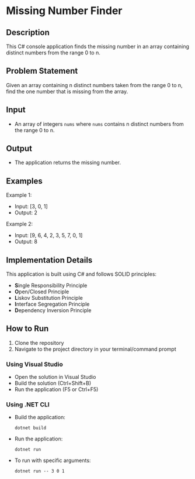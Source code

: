 # Missing Number Finder

## Description
This C# console application finds the missing number in an array containing distinct numbers from the range 0 to n.

## Problem Statement
Given an array containing n distinct numbers taken from the range 0 to n, find the one number that is missing from the array.

## Input
- An array of integers `nums` where `nums` contains n distinct numbers from the range 0 to n.

## Output
- The application returns the missing number.

## Examples
Example 1:
- Input: [3, 0, 1]
- Output: 2

Example 2:
- Input: [9, 6, 4, 2, 3, 5, 7, 0, 1]
- Output: 8

## Implementation Details
This application is built using C# and follows SOLID principles:
- **S**ingle Responsibility Principle
- **O**pen/Closed Principle
- **L**iskov Substitution Principle
- **I**nterface Segregation Principle
- **D**ependency Inversion Principle

## How to Run
1. Clone the repository
2. Navigate to the project directory in your terminal/command prompt

### Using Visual Studio
- Open the solution in Visual Studio
- Build the solution (Ctrl+Shift+B)
- Run the application (F5 or Ctrl+F5)

### Using .NET CLI
- Build the application:
  ```
  dotnet build
  ```
- Run the application:
  ```
  dotnet run
  ```
- To run with specific arguments:
  ```
  dotnet run -- 3 0 1
  ``` 